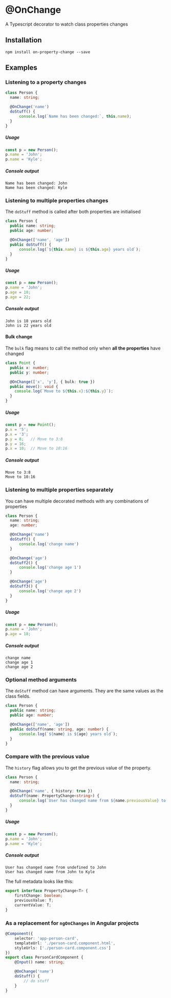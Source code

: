 # @OnChange
A Typescript decorator to watch class properties changes

## Installation
```
npm install on-property-change --save
```

## Examples

### Listening to a property changes
```ts
class Person {
  name: string;

  @OnChange('name')
  doStuff() {
      console.log(`Name has been changed:`, this.name);
  }
}
```
##### Usage
```ts
const p = new Person();
p.name = 'John';
p.name = 'Kyle';
```

##### Console output
```
Name has been changed: John
Name has been changed: Kyle
```

### Listening to multiple properties changes
The `doStuff` method is called after both properties are initialised
```ts
class Person {
  public name: string;
  public age: number;

  @OnChange(['name', 'age'])
  public doStuff() {
      console.log(`${this.name} is ${this.age} years old`);
  }
}
```
##### Usage
```ts
const p = new Person();
p.name = 'John';
p.age = 18;
p.age = 22;
```
##### Console output
```
John is 18 years old
John is 22 years old
```
####  Bulk change
The `bulk` flag means to call the method only when **all the properties** have changed
```ts
class Point {
  public x: number;
  public y: number;

  @OnChange(['x', 'y'], { bulk: true })
  public move(): void {
    console.log(`Move to ${this.x}:${this.y}`);
  }
}
```
##### Usage
```ts
const p = new Point();
p.x = '5';
p.x = '3';  
p.y = 8;   // Move to 3:8
p.y = 16;
p.x = 10;  // Move to 10:16
```
##### Console output
```
Move to 3:8
Move to 10:16
```
### Listening to multiple properties separately
You can have multiple decorated methods with any combinations of properties
```ts
class Person {
  name: string;
  age: number;

  @OnChange('name')
  doStuff() {
      console.log('change name')
  }

  @OnChange('age')
  doStuff2() {
      console.log('change age 1')
  }

  @OnChange('age')
  doStuff3() {
      console.log('change age 2')
  }
}
```
##### Usage
```ts
const p = new Person();
p.name = 'John';
p.age = 18;
```

##### Console output
```
change name
change age 1
change age 2
```

### Optional method arguments
The `doStuff` method can have arguments. They are the same values as the class fields.
```ts
class Person {
  public name: string;
  public age: number;

  @OnChange(['name', 'age'])
  public doStuff(name: string, age: number) {
      console.log(`${name} is ${age} years old`);
  }
}
```

### Compare with the previous value
The `history` flag allows you to get the previous value of the property.
```ts
class Person {
  name: string;

  @OnChange('name', { history: true })
  doStuff(name: PropertyChange<string>) {
      console.log(`User has changed name from ${name.previousValue} to ${name.currentValue}`);
  }
}
```
##### Usage
```ts
const p = new Person();
p.name = 'John';
p.name = 'Kyle';
```

##### Console output
```
User has changed name from undefined to John
User has changed name from John to Kyle
```

The full metadata looks like this:
```ts
export interface PropertyChange<T> {
    firstChange: boolean;
    previousValue: T;
    currentValue: T;
}
```

### As a replacement for `ngOnChanges` in Angular projects
```ts
@Component({
    selector: 'app-person-card',
    templateUrl: './person-card.component.html',
    styleUrls: ['./person-card.component.css']
})
export class PersonCardComponent {
    @Input() name: string;

    @OnChange('name')
    doStuff() {
        // do stuff
    }
}
```
